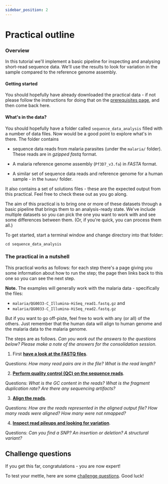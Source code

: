 ```yaml
---
sidebar_position: 2
---
```


# Practical outline

### Overview 

In this tutorial we'll implement a basic pipeline for inspecting and analysing short-read sequence
data. We'll use the results to look for variation in the sample compared to the reference genome
assembly.

#### Getting started

You should hopefully have already downloaded the practical data - if not please follow the
instructions for doing that on the [prerequisites page](Prerequisites.md), and then come back here.

#### What's in the data?

You should hopefully have a folder called `sequence_data_analysis` filled with a number of data
files. Now would be a good point to explore what's in there.  The folder contains

- sequence data reads from malaria parasites (under the `malaria/` folder). These reads are in
  *gzipped fastq* format.

- A malaria reference genome assembly (`Pf3D7_v3.fa`) in *FASTA* format.

- A similar set of sequence data reads and reference genome for a human sample - in the `human/` folder.

It also contains a set of solutions files - these are the expected output from this practical. Feel
free to check these out as you go along.

The aim of this practical is to bring one or more of these datasets through a basic pipeline that
brings them to an analysis-ready state. We've include multiple datasets so you can pick the one you
want to work with and see some differences between them. (Or, if you're quick, you can process them
all.)

To get started, start a terminal window and change directory into that folder:
```
cd sequence_data_analysis
```

### The practical in a nutshell

This practical works as follows: for each step there's a page giving you some information about how
to run the step; the page then links back to this one so you can see the next step. 

**Note.** The examples will generally work with the malaria data - specifically the files:

* `malaria/QG0033-C_Illumina-HiSeq_read1.fastq.gz` and
* `malaria/QG0033-C_Illumina-HiSeq_read2.fastq.gz`

But if you want to go off-piste, feel free to work with any (or all) of the others. Just remember
that the human data will align to human genome and the malaria data to the malaria genome.

The steps are as follows. *Can you work out the answers to the questions below? Please make a note of the answers for the consolidation session.*

1. First **[have a look at the FASTQ files](Inspecting_the_fastqs.md)**.  

Questions: *How many read pairs are in the file?  What is the read length?*

2. **[Perform quality control (QC) on the sequence reads](Quality_control.md)**.  

Questions: *What is the GC content in the reads? What is the fragment duplication rate? Are there
any sequencing artifacts?*

3. **[Align the reads](Aligning_reads.md)**.

Questions: *How are the reads represented in the aligned output file?  How many reads were aligned?  How many were not nmapped?*

4. **[Inspect read pileups and looking for variation](Viewing_alignments.md)**.

Questions: *Can you find a SNP?  An insertion or deletion?  A structural variant?*


## Challenge questions

If you get this far, congratulations - you are now expert!

To test your mettle, here are some [challenge questions](Challenge_questions.md).  Good luck!

